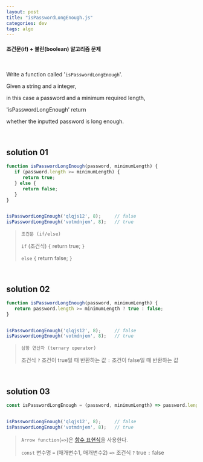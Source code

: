 ```yaml
---
layout: post
title: "isPasswordLongEnough.js"
categories: dev
tags: algo
---
```


#### 조건문(if) + 불린(boolean) 알고리즘 문제

<br>

Write a function called '`isPasswordLongEnough`'.

Given a string and a integer,

in this case a password and a minimum required length,

'isPasswordLongEnough' return

whether the inputted password is long enough.

<br>

## solution 01

```javascript
function isPasswordLongEnough(password, minimumLength) {
   if (password.length >= minimumLength) {
      return true;
   } else {
      return false;
   }
}


isPasswordLongEnough('qlqjs12', 8); 	// false
isPasswordLongEnough('votmdnjem', 8);	// true
```

> `조건문 (if/else)`
>
> `if` (조건식) `{` return true; `}`
>
> `else` `{` return false; `}`

<br>

## solution 02

```javascript
function isPasswordLongEnough(password, minimumLength) {
   return password.length >= minimumLength ? true : false;
}


isPasswordLongEnough('qlqjs12', 8); 	// false
isPasswordLongEnough('votmdnjem', 8);	// true
```

> `삼항 연산자 (ternary operator)`
>
> 조건식 `?` 조건이 true일 때 반환하는 값 `:` 조건이 false일 때 반환하는 값

<br>

## solution 03

```javascript
const isPasswordLongEnough = (password, minimumLength) => password.length >= minimumLength ? true : false;


isPasswordLongEnough('qlqjs12', 8); 	// false
isPasswordLongEnough('votmdnjem', 8);	// true
```

> `Arrow function`(`=>`)은 [함수 표현식](https://dubbsong.github.io/javascript/2017/11/14/js-function-expression/)을 사용한다.
>
> `const` 변수명 `=` (매개변수1, 매개변수2) `=>` 조건식 `?` true `:` false

<br>